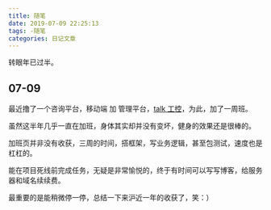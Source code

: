 ```yaml
---
title: 随笔
date: 2019-07-09 22:25:13
tags: -随笔
categories: 日记文章
---
```


转眼年已过半。

<!-- more -->

## 07-09

最近撸了一个咨询平台，移动端 加 管理平台，[talk 工控](http://m.talkgk.com)，为此，加了一周班。

虽然这半年几乎一直在加班，身体其实却并没有变坏，健身的效果还是很棒的。

加班页并非没有收获，三周的时间，搭框架，写业务逻辑，甚至包测试，速度也是杠杠的。

能在项目死线前完成任务，无疑是非常愉悦的，终于有时间可以写写博客，给服务器和域名续续费。

最重要的是能稍微停一停，总结一下来沪近一年的收获了，笑：）

